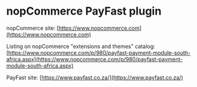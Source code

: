 ﻿nopCommerce PayFast plugin
===========

nopCommerce site: [https://www.nopcommerce.com](https://www.nopcommerce.com)

Listing on nopCommerce "extensions and themes" catalog: [https://www.nopcommerce.com/p/980/payfast-payment-module-south-africa.aspx](https://www.nopcommerce.com/p/980/payfast-payment-module-south-africa.aspx)

PayFast site: [https://www.payfast.co.za/](https://www.payfast.co.za/)
